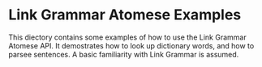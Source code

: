Link Grammar Atomese Examples
=============================

This diectory contains some examples of how to use the Link Grammar
Atomese API. It demostrates how to look up dictionary words, and how
to parsee sentences.  A basic familiarity with Link Grammar is assumed.

